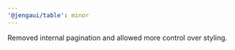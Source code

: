 ```yaml
---
'@jengaui/table': minor
---
```


Removed internal pagination and allowed more control over styling.
